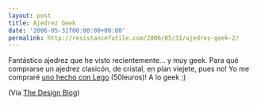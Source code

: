 ```yaml
---
layout: post
title: Ajedrez Geek
date: '2006-05-31T00:00:00+00:00'
permalink: http://resistancefutile.com/2006/05/31/ajedrez-geek-2/
---
```

<a href="http://shop.lego.com/product.asp?p=G678"><img style="float:right; margin:0 0 10px 10px;cursor:pointer; cursor:hand;" src="http://photos1.blogger.com/blogger/6639/1972/320/g678-0000-xx-12-1.jpg" border="0" alt="" /></a>Fantástico ajedrez que he visto recientemente... y muy geek. 
Para qué comprarse un ajedrez clasicón, de cristal, en plan viejete, pues no! Yo me compraré <a href="http://shop.lego.com/product.asp?p=G678">uno hecho con Lego</a> (50leuros)! A lo geek ;)


(Vía <a href="http://www.thedesignblog.org/entry/lego-gives-makeover-to-chess-with-knights-kingdom-chess-set/">The Design Blog</a>)
